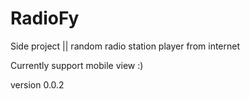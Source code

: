 # RadioFy

Side project || random radio station player from internet


Currently support mobile view :)

version 0.0.2
